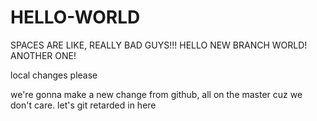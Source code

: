 # HELLO-WORLD
SPACES ARE LIKE, REALLY BAD GUYS!!!
HELLO NEW BRANCH WORLD!
ANOTHER ONE!

local changes please

we're gonna make a new change from github, all on the master cuz we don't care.
let's git retarded in here
